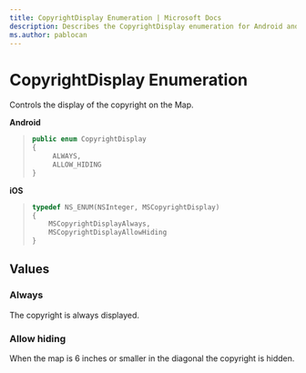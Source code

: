 ```yaml
---
title: CopyrightDisplay Enumeration | Microsoft Docs
description: Describes the CopyrightDisplay enumeration for Android and iOS and provides the enumeration's always and allow hiding values.
ms.author: pablocan
---
```


# CopyrightDisplay Enumeration

Controls the display of the copyright on the Map.

**Android**

>```java
> public enum CopyrightDisplay
> {
>      ALWAYS,
>      ALLOW_HIDING
> }
>```

**iOS**

>```objectivec
> typedef NS_ENUM(NSInteger, MSCopyrightDisplay)
> {
>     MSCopyrightDisplayAlways,
>     MSCopyrightDisplayAllowHiding
> }
>```

## Values

### Always

The copyright is always displayed.

### Allow hiding

When the map is 6 inches or smaller in the diagonal the copyright is hidden.